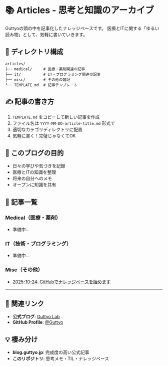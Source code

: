 # 📚 Articles - 思考と知識のアーカイブ

Guttyoの頭の中を記事化したナレッジベースです。
医療とITに関する「ゆるい読み物」として、気軽に書いていきます。

## 📁 ディレクトリ構成

```
articles/
├── medical/     # 医療・薬剤関連の記事
├── it/          # IT・プログラミング関連の記事
├── misc/        # その他の雑記
└── TEMPLATE.md  # 記事テンプレート
```

## ✍️ 記事の書き方

1. `TEMPLATE.md` をコピーして新しい記事を作成
2. ファイル名は `YYYY-MM-DD-article-title.md` 形式で
3. 適切なカテゴリディレクトリに配置
4. 気軽に書く！完璧じゃなくてOK

## 🎯 このブログの目的

- 日々の学びや気づきを記録
- 医療とITの知識を整理
- 将来の自分へのメモ
- オープンに知識を共有

## 📝 記事一覧

### Medical（医療・薬剤）

<!-- 記事が追加されたらここにリンクを追加 -->
- 準備中...

### IT（技術・プログラミング）

<!-- 記事が追加されたらここにリンクを追加 -->
- 準備中...

### Misc（その他）

- [2025-10-24: GitHubでナレッジベースを始めます](misc/2025-10-24-start-knowledge-base.md)

---

## 🔗 関連リンク

- **公式ブログ**: [Guttyo Lab](https://blog.guttyo.jp/)
- **GitHub Profile**: [@Guttyo](https://github.com/Guttyo)

## 💡 棲み分け

- **blog.guttyo.jp**: 完成度の高い公式記事
- **このリポジトリ**: 思考メモ・TIL・ナレッジベース
